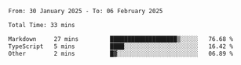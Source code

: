 <!--START_SECTION:waka-->

```txt
From: 30 January 2025 - To: 06 February 2025

Total Time: 33 mins

Markdown     27 mins         ███████████████████▒░░░░░   76.68 %
TypeScript   5 mins          ████░░░░░░░░░░░░░░░░░░░░░   16.42 %
Other        2 mins          █▓░░░░░░░░░░░░░░░░░░░░░░░   06.89 %
```

<!--END_SECTION:waka-->